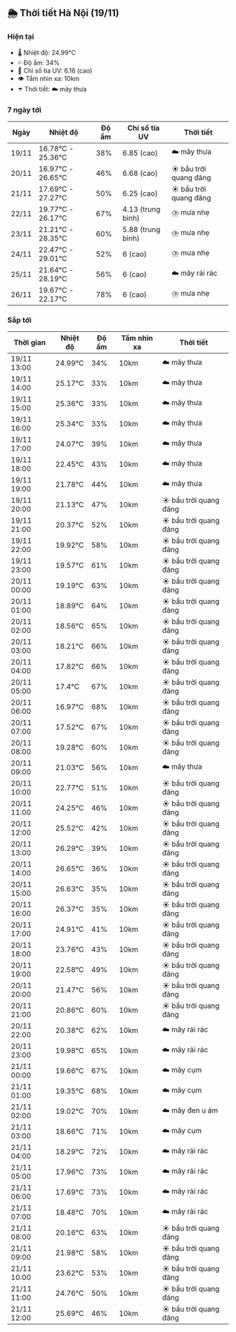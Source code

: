 ## 🌦️ Thời tiết Hà Nội (19/11)

### Hiện tại

- 🌡️ Nhiệt độ: 24.99℃
- 💦 Độ ẩm: 34%
- 🌟 Chỉ số tia UV: 6.16 (cao)
- 👁️ Tầm nhìn xa: 10km
- ☂️ Thời tiết: ☁️ mây thưa

### 7 ngày tới

| Ngày | Nhiệt độ | Độ ẩm | Chỉ số tia UV | Thời tiết |
| --- | --- | --- | --- | --- |
| 19/11 | 16.78℃ - 25.36℃ | 38% | 6.85 (cao) | ☁️ mây thưa |
| 20/11 | 16.97℃ - 26.65℃ | 46% | 6.68 (cao) | ☀️ bầu trời quang đãng |
| 21/11 | 17.69℃ - 27.27℃ | 50% | 6.25 (cao) | ☀️ bầu trời quang đãng |
| 22/11 | 19.77℃ - 26.17℃ | 67% | 4.13 (trung bình) | ⛈️ mưa nhẹ |
| 23/11 | 21.21℃ - 28.35℃ | 60% | 5.88 (trung bình) | ⛈️ mưa nhẹ |
| 24/11 | 22.47℃ - 29.01℃ | 52% | 6 (cao) | ⛈️ mưa nhẹ |
| 25/11 | 21.64℃ - 28.19℃ | 56% | 6 (cao) | ☁️ mây rải rác |
| 26/11 | 19.67℃ - 22.17℃ | 78% | 6 (cao) | ⛈️ mưa nhẹ |

### Sắp tới

| Thời gian | Nhiệt độ | Độ ẩm | Tầm nhìn xa | Thời tiết |
| --- | --- | --- | --- | --- |
| 19/11 13:00 | 24.99℃ | 34% | 10km | ☁️ mây thưa |
| 19/11 14:00 | 25.17℃ | 33% | 10km | ☁️ mây thưa |
| 19/11 15:00 | 25.36℃ | 33% | 10km | ☁️ mây thưa |
| 19/11 16:00 | 25.34℃ | 33% | 10km | ☁️ mây thưa |
| 19/11 17:00 | 24.07℃ | 39% | 10km | ☁️ mây thưa |
| 19/11 18:00 | 22.45℃ | 43% | 10km | ☁️ mây thưa |
| 19/11 19:00 | 21.78℃ | 44% | 10km | ☁️ mây thưa |
| 19/11 20:00 | 21.13℃ | 47% | 10km | ☀️ bầu trời quang đãng |
| 19/11 21:00 | 20.37℃ | 52% | 10km | ☀️ bầu trời quang đãng |
| 19/11 22:00 | 19.92℃ | 58% | 10km | ☀️ bầu trời quang đãng |
| 19/11 23:00 | 19.57℃ | 61% | 10km | ☀️ bầu trời quang đãng |
| 20/11 00:00 | 19.19℃ | 63% | 10km | ☀️ bầu trời quang đãng |
| 20/11 01:00 | 18.89℃ | 64% | 10km | ☀️ bầu trời quang đãng |
| 20/11 02:00 | 18.56℃ | 65% | 10km | ☀️ bầu trời quang đãng |
| 20/11 03:00 | 18.21℃ | 66% | 10km | ☀️ bầu trời quang đãng |
| 20/11 04:00 | 17.82℃ | 66% | 10km | ☀️ bầu trời quang đãng |
| 20/11 05:00 | 17.4℃ | 67% | 10km | ☀️ bầu trời quang đãng |
| 20/11 06:00 | 16.97℃ | 68% | 10km | ☀️ bầu trời quang đãng |
| 20/11 07:00 | 17.52℃ | 67% | 10km | ☀️ bầu trời quang đãng |
| 20/11 08:00 | 19.28℃ | 60% | 10km | ☀️ bầu trời quang đãng |
| 20/11 09:00 | 21.03℃ | 56% | 10km | ☁️ mây thưa |
| 20/11 10:00 | 22.77℃ | 51% | 10km | ☀️ bầu trời quang đãng |
| 20/11 11:00 | 24.25℃ | 46% | 10km | ☀️ bầu trời quang đãng |
| 20/11 12:00 | 25.52℃ | 42% | 10km | ☀️ bầu trời quang đãng |
| 20/11 13:00 | 26.29℃ | 39% | 10km | ☀️ bầu trời quang đãng |
| 20/11 14:00 | 26.65℃ | 36% | 10km | ☀️ bầu trời quang đãng |
| 20/11 15:00 | 26.63℃ | 35% | 10km | ☀️ bầu trời quang đãng |
| 20/11 16:00 | 26.37℃ | 35% | 10km | ☀️ bầu trời quang đãng |
| 20/11 17:00 | 24.91℃ | 41% | 10km | ☀️ bầu trời quang đãng |
| 20/11 18:00 | 23.76℃ | 43% | 10km | ☀️ bầu trời quang đãng |
| 20/11 19:00 | 22.58℃ | 49% | 10km | ☀️ bầu trời quang đãng |
| 20/11 20:00 | 21.47℃ | 56% | 10km | ☀️ bầu trời quang đãng |
| 20/11 21:00 | 20.86℃ | 60% | 10km | ☀️ bầu trời quang đãng |
| 20/11 22:00 | 20.38℃ | 62% | 10km | ☁️ mây rải rác |
| 20/11 23:00 | 19.98℃ | 65% | 10km | ☁️ mây rải rác |
| 21/11 00:00 | 19.66℃ | 67% | 10km | ☁️ mây cụm |
| 21/11 01:00 | 19.35℃ | 68% | 10km | ☁️ mây cụm |
| 21/11 02:00 | 19.02℃ | 70% | 10km | ☁️ mây đen u ám |
| 21/11 03:00 | 18.66℃ | 71% | 10km | ☁️ mây cụm |
| 21/11 04:00 | 18.29℃ | 72% | 10km | ☁️ mây rải rác |
| 21/11 05:00 | 17.96℃ | 73% | 10km | ☁️ mây rải rác |
| 21/11 06:00 | 17.69℃ | 73% | 10km | ☁️ mây rải rác |
| 21/11 07:00 | 18.48℃ | 70% | 10km | ☁️ mây rải rác |
| 21/11 08:00 | 20.16℃ | 63% | 10km | ☀️ bầu trời quang đãng |
| 21/11 09:00 | 21.98℃ | 58% | 10km | ☀️ bầu trời quang đãng |
| 21/11 10:00 | 23.62℃ | 53% | 10km | ☀️ bầu trời quang đãng |
| 21/11 11:00 | 24.76℃ | 50% | 10km | ☀️ bầu trời quang đãng |
| 21/11 12:00 | 25.69℃ | 46% | 10km | ☀️ bầu trời quang đãng |
